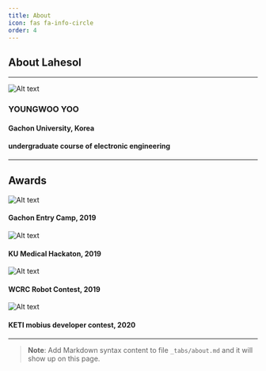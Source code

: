```yaml
---
title: About
icon: fas fa-info-circle
order: 4
---
```


About Lahesol
-----------------
-----------------
![Alt text](/assets/img/about/profile_about.jpg)
### YOUNGWOO YOO
#### Gachon University, Korea 
#### undergraduate course of electronic engineering
-----------------
## Awards


![Alt text](/assets/img/about/entry_camp_award.jpg)
#### **Gachon Entry Camp, 2019**  
  

![Alt text](/assets/img/about/KU_medical_award.jpg)
#### **KU Medical Hackaton, 2019**  
  

![Alt text](/assets/img/about/WCRC_award.jpg)
#### **WCRC Robot Contest, 2019**  
  

![Alt text](/assets/img/about/KETI_mobius_award.jpg)
#### **KETI mobius developer contest, 2020**  



-----------------




> **Note**: Add Markdown syntax content to file `_tabs/about.md` and it will show up on this page.
